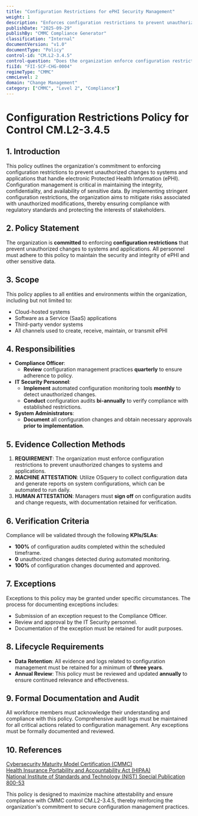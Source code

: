 ```yaml
---
title: "Configuration Restrictions for ePHI Security Management"
weight: 1
description: "Enforces configuration restrictions to prevent unauthorized changes, ensuring the integrity and security of electronic Protected Health Information (ePHI)."
publishDate: "2025-09-29"
publishBy: "CMMC Compliance Generator"
classification: "Internal"
documentVersion: "v1.0"
documentType: "Policy"
control-id: "CM.L2-3.4.5"
control-question: "Does the organization enforce configuration restrictions in an effort to restrict the ability of users to conduct unauthorized changes?"
fiiId: "FII-SCF-CHG-0004"
regimeType: "CMMC"
cmmcLevel: 2
domain: "Change Management"
category: ["CMMC", "Level 2", "Compliance"]
---
```


# Configuration Restrictions Policy for Control CM.L2-3.4.5

## 1. Introduction
This policy outlines the organization's commitment to enforcing configuration restrictions to prevent unauthorized changes to systems and applications that handle electronic Protected Health Information (ePHI). Configuration management is critical in maintaining the integrity, confidentiality, and availability of sensitive data. By implementing stringent configuration restrictions, the organization aims to mitigate risks associated with unauthorized modifications, thereby ensuring compliance with regulatory standards and protecting the interests of stakeholders.

## 2. Policy Statement
The organization is **committed** to enforcing **configuration restrictions** that prevent unauthorized changes to systems and applications. All personnel must adhere to this policy to maintain the security and integrity of ePHI and other sensitive data.

## 3. Scope
This policy applies to all entities and environments within the organization, including but not limited to:
- Cloud-hosted systems
- Software as a Service (SaaS) applications
- Third-party vendor systems
- All channels used to create, receive, maintain, or transmit ePHI

## 4. Responsibilities
- **Compliance Officer**: 
  - **Review** configuration management practices **quarterly** to ensure adherence to policy.
- **IT Security Personnel**: 
  - **Implement** automated configuration monitoring tools **monthly** to detect unauthorized changes.
  - **Conduct** configuration audits **bi-annually** to verify compliance with established restrictions.
- **System Administrators**: 
  - **Document** all configuration changes and obtain necessary approvals **prior to implementation**.

## 5. Evidence Collection Methods
1. **REQUIREMENT**: The organization must enforce configuration restrictions to prevent unauthorized changes to systems and applications.
2. **MACHINE ATTESTATION**: Utilize OSquery to collect configuration data and generate reports on system configurations, which can be automated to run daily.
3. **HUMAN ATTESTATION**: Managers must **sign off** on configuration audits and change requests, with documentation retained for verification.

## 6. Verification Criteria
Compliance will be validated through the following **KPIs/SLAs**:
- **100%** of configuration audits completed within the scheduled timeframe.
- **0** unauthorized changes detected during automated monitoring.
- **100%** of configuration changes documented and approved.

## 7. Exceptions
Exceptions to this policy may be granted under specific circumstances. The process for documenting exceptions includes:
- Submission of an exception request to the Compliance Officer.
- Review and approval by the IT Security personnel.
- Documentation of the exception must be retained for audit purposes.

## 8. Lifecycle Requirements
- **Data Retention**: All evidence and logs related to configuration management must be retained for a minimum of **three years**.
- **Annual Review**: This policy must be reviewed and updated **annually** to ensure continued relevance and effectiveness.

## 9. Formal Documentation and Audit
All workforce members must acknowledge their understanding and compliance with this policy. Comprehensive audit logs must be maintained for all critical actions related to configuration management. Any exceptions must be formally documented and reviewed.

## 10. References
[Cybersecurity Maturity Model Certification (CMMC)](https://www.acq.osd.mil/cmmc/)  
[Health Insurance Portability and Accountability Act (HIPAA)](https://www.hhs.gov/hipaa/index.html)  
[National Institute of Standards and Technology (NIST) Special Publication 800-53](https://csrc.nist.gov/publications/detail/sp/800-53/rev-5/final)  

This policy is designed to maximize machine attestability and ensure compliance with CMMC control CM.L2-3.4.5, thereby reinforcing the organization's commitment to secure configuration management practices.